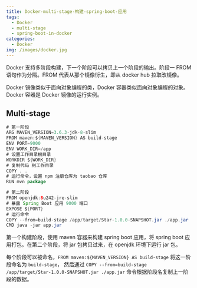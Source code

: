 ```yaml
---
title: Docker-multi-stage-构建-spring-boot-应用
tags:
  - Docker
  - multi-stage
  - spring-boot-in-docker
categories:
  - Docker
img: /images/docker.jpg
---
```


Docker 支持多阶段构建，下一个阶段可以拷贝上一个阶段的输出。阶段一 FROM 语句作为分隔。FROM 代表从那个镜像衍生，即从 docker hub 拉取改镜像。

<!-- more -->

Docker 镜像类似于面向对象编程的类，Docker 容器类似面向对象编程的对象。Docker 容器是 Docker 镜像的运行实例。

## Multi-stage

```java
# 第一阶段
ARG MAVEN_VERSION=3.6.3-jdk-8-slim
FROM maven:${MAVEN_VERSION} AS build-stage
ENV PORT=9000
ENV WORK_DIR=/app
# 设置工作目录根目录
WORKDIR ${WORK_DIR}
# 复制代码 到工作目录
COPY . .
# 运行命令，设置 npm 注册仓库为 taobao 仓库
RUN mvn package

# 第二阶段
FROM openjdk:8u242-jre-slim
# 暴露 Spring Boot 应用 9000 端口
EXPOSE ${PORT}
# 运行命令
COPY --from=build-stage /app/target/Star-1.0.0-SNAPSHOT.jar ./app.jar
CMD java -jar app.jar
```

第一个构建阶段，使用 maven 容器来构建 spring boot 应用，将 spring boot 应用打包。在第二个阶段，将 jar 包拷贝过来，在 openjdk 环境下运行 jar 包。

每个阶段可以被命名，`FROM maven:${MAVEN_VERSION} AS build-stage` 将这一阶段命名为 `build-stage`， 然后通过 `COPY --from=build-stage /app/target/Star-1.0.0-SNAPSHOT.jar ./app.jar` 命令根据阶段名复制上一阶段的数据。
